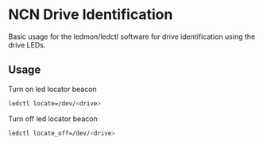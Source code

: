 # NCN Drive Identification

Basic usage for the ledmon/ledctl software for drive identification using the drive LEDs.

## Usage

Turn on led locator beacon

```bash
ledctl locate=/dev/<drive>
```

Turn off led locator beacon

```bash
ledctl locate_off=/dev/<drive>
```
